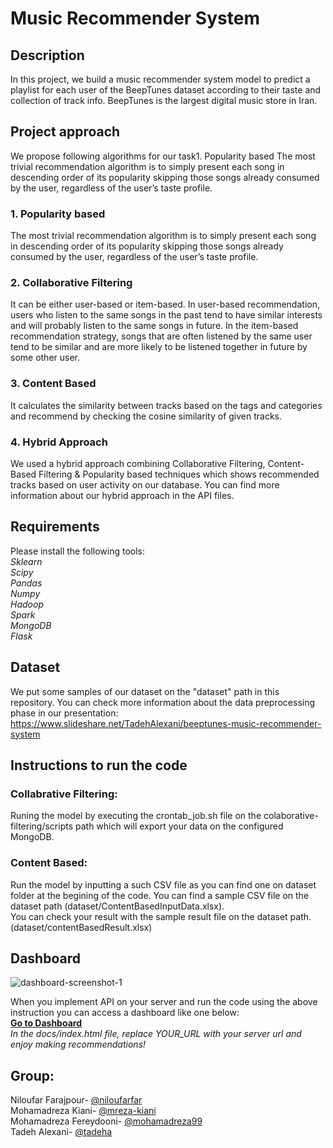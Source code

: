 # Music Recommender System
## Description

In this project, we build a music recommender system model to predict a playlist for each user of the BeepTunes dataset according to their taste and collection of track info.
BeepTunes is the largest digital music store in Iran.

## Project approach

We propose following algorithms for our task1. Popularity based
The most trivial recommendation algorithm is to simply present each song
in descending order of its popularity skipping those songs already consumed by the user, regardless of the user’s taste profile.

### 1. Popularity based

The most trivial recommendation algorithm is to simply present each song
in descending order of its popularity skipping those songs already consumed by the user, regardless of the user’s taste profile.

### 2. Collaborative Filtering

It can be either user-based or item-based. In user-based recommendation,
users who listen to the same songs in the past tend to have similar interests
and will probably listen to the same songs in future. In the item-based
recommendation strategy, songs that are often listened by the same user
tend to be similar and are more likely to be listened together in future by
some other user.

### 3. Content Based

It calculates the similarity between tracks based on the tags and categories and recommend by checking the cosine similarity of given tracks.

### 4. Hybrid Approach

We used a hybrid approach combining Collaborative Filtering, Content-Based Filtering & Popularity based techniques which shows recommended tracks based on user activity on our database. You can find more information about our hybrid approach in the API files.

## Requirements

Please install the following tools:\
*Sklearn*\
*Scipy*\
*Pandas*\
*Numpy*\
*Hadoop*\
*Spark*\
*MongoDB*\
*Flask*

## Dataset

We put some samples of our dataset on the "dataset" path in this repository. You can check more information about the data preprocessing phase in our presentation:\
https://www.slideshare.net/TadehAlexani/beeptunes-music-recommender-system


## Instructions to run the code

### Collabrative Filtering:

Runing the model by executing the crontab_job.sh file on the colaborative-filtering/scripts path which will export your data on the configured MongoDB. 

### Content Based:

Run the model by inputting a such CSV file as you can find one on dataset folder at the begining of the code.
You can find a sample CSV file on the dataset path (dataset/ContentBasedInputData.xlsx).\
You can check your result with the sample result file on the dataset path. (dataset/contentBasedResult.xlsx)

## Dashboard

![dashboard-screenshot-1](https://user-images.githubusercontent.com/22890731/80225079-d7dfb980-865f-11ea-9026-4dff309cda27.png)

When you implement API on your server and run the code using the above instruction you can access a dashboard like one below:\
[**Go to Dashboard**](https://tadeha.github.io/music-recommender-system/)\
*In the docs/index.html file, replace YOUR_URL with your server url and enjoy making recommendations!*

## Group:
Niloufar Farajpour- [@niloufarfar](https://github.com/niloufarfar/)\
Mohamadreza Kiani- [@mreza-kiani](https://github.com/mreza-kiani/)\
Mohamadreza Fereydooni- [@mohamadreza99](https://github.com/mohamadreza99/)\
Tadeh Alexani- [@tadeha](https://github.com/tadeha/)
